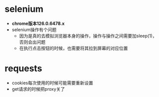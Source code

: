 # selenium

- **chrome版本126.0.6478.x**
- selenium操作有个问题
  - 因为是真的去模拟浏览器本身的操作，操作与操作之间需要加sleep(1)，否则会出问题
  - 在执行点击按钮的时候，也需要将其拉到屏幕的对应位置

# requests

- cookies每次使用的时候可能需要重新设置
- get请求的时候把proxy关了

